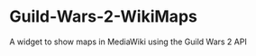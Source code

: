 Guild-Wars-2-WikiMaps
=====================

A widget to show maps in MediaWiki using the Guild Wars 2 API
